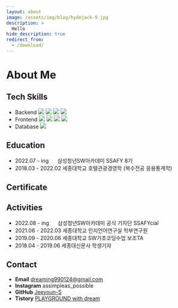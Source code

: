 ```yaml
---
layout: about
image: /assets/img/blog/hydejack-9.jpg
description: >
  Hello
hide_description: true
redirect_from:
  - /download/
---
```


# About Me

<!--author-->

## Tech Skills
- Backend <img src="https://img.shields.io/badge/Python-3766AB?style=flat-square&logo=Python&logoColor=white"> <img src="https://img.shields.io/badge/Java-007396?style=flat-square&logo=Java&logoColor=white"> <img src="https://img.shields.io/badge/Spring-6DB33F?style=flat-square&logo=Spring&logoColor=white"> <img src="https://img.shields.io/badge/SpringBoot-6DB33F?style=flat-square&logo=SpringBoot&logoColor=white">
- Frontend <img src="https://img.shields.io/badge/html5-E34F26?style=flat-square&logo=html5&logoColor=white"> <img src="https://img.shields.io/badge/css3-1572B6?style=flat-square&logo=css3&logoColor=white"> <img src="https://img.shields.io/badge/bootstrap-7952B3?style=flat-square&logo=bootstrap&logoColor=white"> <img src="https://img.shields.io/badge/vue.js-4FC08D?style=flat-square&logo=vue.js&logoColor=white">
- Database <img src="https://img.shields.io/badge/mysql-4479A1?style=flat-square&logo=mysql&logoColor=white">

## Education
- 2022.07 - ing&nbsp;&nbsp;&nbsp;&nbsp;&nbsp; 삼성청년SW아카데미 SSAFY 8기
- 2018.03 - 2022.02 세종대학교 호텔관광경영학 (복수전공 응용통계학)

## Certificate

## Activities
- 2022.08 - ing&nbsp;&nbsp;&nbsp;&nbsp;&nbsp; 삼성청년SW아카데미 공식 기자단 SSAFYcial
- 2021.06 - 2022.03 세종대학교 인지언어연구실 학부연구원
- 2019.09 - 2020.06 세종대학교 SW기초코딩수업 보조TA
- 2018.04 - 2019.06 세종대신문사 학생기자

## Contact
- **Email** dreaming990124@gmail.com
- **Instagram** assimpleas_possible
- **GitHub** [Jeeyoun-S](https://github.com/Jeeyoun-S)
- **Tistory** [PLAYGROUND with dream](https://p-lay-ground.tistory.com/)